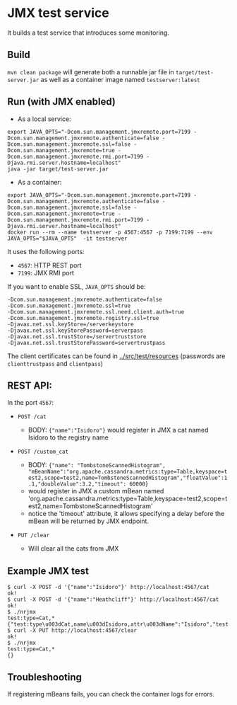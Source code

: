 # JMX test service

It builds a test service that introduces some monitoring.

## Build

`mvn clean package` will generate both a runnable jar file in `target/test-server.jar` as
  well as a container image named `testserver:latest`

## Run (with JMX enabled)

* As a local service:
```
export JAVA_OPTS="-Dcom.sun.management.jmxremote.port=7199 -Dcom.sun.management.jmxremote.authenticate=false -Dcom.sun.management.jmxremote.ssl=false -Dcom.sun.management.jmxremote=true -Dcom.sun.management.jmxremote.rmi.port=7199 -Djava.rmi.server.hostname=localhost"
java -jar target/test-server.jar
```
* As a container:

```
export JAVA_OPTS="-Dcom.sun.management.jmxremote.port=7199 -Dcom.sun.management.jmxremote.authenticate=false -Dcom.sun.management.jmxremote.ssl=false -Dcom.sun.management.jmxremote=true -Dcom.sun.management.jmxremote.rmi.port=7199 -Djava.rmi.server.hostname=localhost"
docker run --rm --name testserver -p 4567:4567 -p 7199:7199 --env JAVA_OPTS="$JAVA_OPTS"  -it testserver
```

It uses the following ports:

* `4567`: HTTP REST port
* `7199`: JMX RMI port

If you want to enable SSL, `JAVA_OPTS` should be:

```
-Dcom.sun.management.jmxremote.authenticate=false
-Dcom.sun.management.jmxremote.ssl=true
-Dcom.sun.management.jmxremote.ssl.need.client.auth=true 
-Dcom.sun.management.jmxremote.registry.ssl=true 
-Djavax.net.ssl.keyStore=/serverkeystore 
-Djavax.net.ssl.keyStorePassword=serverpass 
-Djavax.net.ssl.trustStore=/servertruststore 
-Djavax.net.ssl.trustStorePassword=servertrustpass
```

The client certificates can be found in [../src/test/resources](../src/test/resources) (passwords are `clienttrustpass`
and `clientpass`)

## REST API:

In the port `4567`:

* `POST /cat`
    * BODY: `{"name":"Isidoro"}` would register in JMX a cat named Isidoro to the registry name


* `POST /custom_cat`
  * BODY: `{"name": "TombstoneScannedHistogram", "mBeanName":"org.apache.cassandra.metrics:type=Table,keyspace=test2,scope=test2,name=TombstoneScannedHistogram","floatValue":1.1,"doubleValue":3.2,"timeout": 60000}`
  * would register in JMX a custom mBean named 'org.apache.cassandra.metrics:type=Table,keyspace=test2,scope=test2,name=TombstoneScannedHistogram'
  * notice the 'timeout' attribute, it allows specifying a delay before the mBean will be returned by JMX endpoint.

* `PUT /clear`
    * Will clear all the cats from JMX

## Example JMX test

```
$ curl -X POST -d '{"name":"Isidoro"}' http://localhost:4567/cat
ok!
$ curl -X POST -d '{"name":"Heathcliff"}' http://localhost:4567/cat
ok!
$ ./nrjmx
test:type=Cat,*
{"test:type\u003dCat,name\u003dIsidoro,attr\u003dName":"Isidoro","test:type\u003dCat,name\u003dHeathcliff,attr\u003dName":"Heathcliff"}
$ curl -X PUT http://localhost:4567/clear
ok!
$ ./nrjmx
test:type=Cat,*
{}
```
## Troubleshooting

If registering mBeans fails, you can check the container logs for errors.